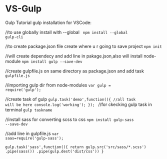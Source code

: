 # VS-Gulp
Gulp Tutorial 
gulp installation for VSCode:

//to use globally install with --global
<code>
npm install --global gulp-cli</code>

//to create package.json file create where u r going to save project
<code>npm init</code>

//will create dependecy and add line in pakage.json,also will install node-module
<code>npm install gulp --save-dev</code>

//create gulpfile.js on same directory as package.json and add task 
<code>gulpfile.js</code>

//importing gulp dir from node-modules
<code>var gulp = require('gulp');</code>

//create task of gulp
<code>gulp.task('demo',function(){
	//all task will be here
	console.log('working');
});
</code>
//for ckecking gulp task in terminal
<code>gulp taskname</code>

//install sass for converting scss to css
<code>npm install gulp-sass --save-dev</code>

//add line in gulpfile.js
<code>var saas=require('gulp-sass');</code>

<code>gulp.task('sass',function(){
    return gulp.src('src/sass/*.scss')
           .pipe(sass())
           .pipe(gulp.dest('dist/css'))
}</code>

